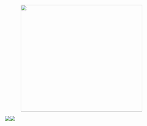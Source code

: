 
<p align="Center">
  <img src="https://i.imgur.com/VLxBYkW.png" height="350" width="400" />
  </p>
  
<div style="Display: flex; flex-direction: row;">
 <img clas="img" src="https://github-readme-stats.vercel.app/api?username=TrevorBraaten&theme=material-palenight&show_icons=true" />
  <img class="img" src="https://github-readme-stats.vercel.app/api/top-langs/?username=TrevorBraaten&theme=material-palenight&layout=compact" />
</div>









<!--
**TrevorBraaten/TrevorBraaten** is a ✨ _special_ ✨ repository because its `README.md` (this file) appears on your GitHub profile.

Here are some ideas to get you started:

- 🔭 I’m currently working on ...
- 🌱 I’m currently learning ...
- 👯 I’m looking to collaborate on ...
- 🤔 I’m looking for help with ...
- 💬 Ask me about ...
- 📫 How to reach me: ...
- 😄 Pronouns: ...
- ⚡ Fun fact: ...
-->
